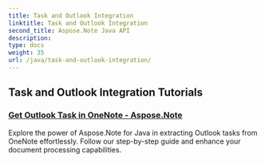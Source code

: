 ```yaml
---
title: Task and Outlook Integration
linktitle: Task and Outlook Integration
second_title: Aspose.Note Java API
description: 
type: docs
weight: 35
url: /java/task-and-outlook-integration/
---
```


## Task and Outlook Integration Tutorials
### [Get Outlook Task in OneNote - Aspose.Note](./get-outlook-task/)
Explore the power of Aspose.Note for Java in extracting Outlook tasks from OneNote effortlessly. Follow our step-by-step guide and enhance your document processing capabilities.
